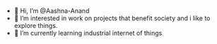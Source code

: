 - 👋 Hi, I’m @Aashna-Anand
- 👀 I’m interested in work on projects that benefit society and  i like to explore things.
- 🌱 I’m currently learning industrial internet of things


<!---
Aashna-Anand/Aashna-Anand is a ✨ special ✨ repository because its `README.md` (this file) appears on your GitHub profile.
You can click the Preview link to take a look at your changes.
--->
